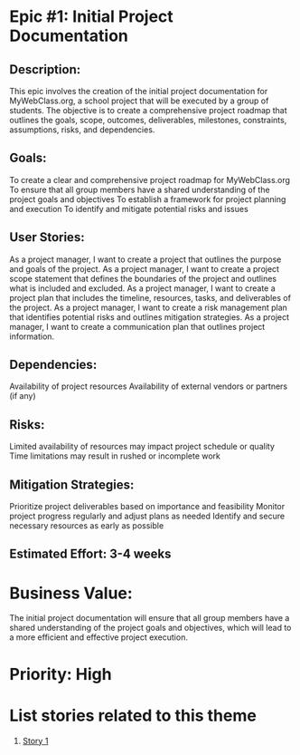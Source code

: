 # Epic #1: Initial Project Documentation

## Description: 
This epic involves the creation of the initial project documentation for MyWebClass.org, a school project that will be executed by a group of students. The objective is to create a comprehensive project roadmap that outlines the goals, scope, outcomes, deliverables, milestones, constraints, assumptions, risks, and dependencies.

## Goals:
To create a clear and comprehensive project roadmap for MyWebClass.org
To ensure that all group members have a shared understanding of the project goals and objectives
To establish a framework for project planning and execution
To identify and mitigate potential risks and issues
## User Stories:
As a project manager, I want to create a project that outlines the purpose and goals of the project.
As a project manager, I want to create a project scope statement that defines the boundaries of the project and outlines what is included and excluded.
As a project manager, I want to create a project plan that includes the timeline, resources, tasks, and deliverables of the project.
As a project manager, I want to create a risk management plan that identifies potential risks and outlines mitigation strategies.
As a project manager, I want to create a communication plan that outlines project information.
## Dependencies:
Availability of project resources
Availability of external vendors or partners (if any)
## Risks:
Limited availability of resources may impact project schedule or quality
Time limitations may result in rushed or incomplete work
## Mitigation Strategies:
Prioritize project deliverables based on importance and feasibility
Monitor project progress regularly and adjust plans as needed
Identify and secure necessary resources as early as possible

## Estimated Effort: 3-4 weeks

# Business Value: 
The initial project documentation will ensure that all group members have a shared understanding of the project goals and objectives, which will lead to a more efficient and effective project execution. 

# Priority: High

# List stories related to this theme
1. [Story 1](../../../../documentation/theme_1/initiatives/epics/stories/story_one.md)